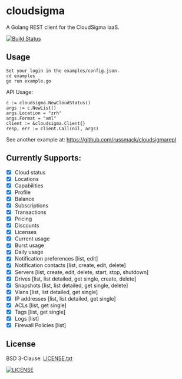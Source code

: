 # cloudsigma

A Golang REST client for the CloudSigma IaaS.

[![Build Status](https://travis-ci.org/russmack/cloudsigma.svg?branch=master)](https://travis-ci.org/russmack/cloudsigma)

## Usage
```
Set your login in the examples/config.json.
cd examples
go run example.go
```
API Usage:
```
c := cloudsigma.NewCloudStatus()
args := c.NewList()
args.Location = "zrh"
args.Format = "xml"
client := &cloudsigma.Client{}
resp, err := client.Call(nil, args)
```
See another example at:
https://github.com/russmack/cloudsigmarepl

## Currently Supports:

- [X] Cloud status
- [X] Locations
- [X] Capabilities
- [X] Profile
- [X] Balance
- [X] Subscriptions
- [X] Transactions
- [X] Pricing
- [X] Discounts
- [X] Licenses
- [X] Current usage
- [X] Burst usage
- [X] Daily usage
- [X] Notification preferences [list, edit]
- [X] Notification contacts [list, create, edit, delete]
- [X] Servers [list, create, edit, delete, start, stop, shutdown]
- [X] Drives [list, list detailed, get single, create, delete]
- [X] Snapshots [list, list detailed, get single, delete]
- [X] Vlans [list, list detailed, get single]
- [X] IP addresses [list, list detailed, get single]
- [X] ACLs [list, get single]
- [X] Tags [list, get single]
- [X] Logs [list]
- [X] Firewall Policies [list]

## License
BSD 3-Clause: [LICENSE.txt](LICENSE.txt)

[<img alt="LICENSE" src="http://img.shields.io/pypi/l/Django.svg?style=flat-square"/>](LICENSE.txt)
